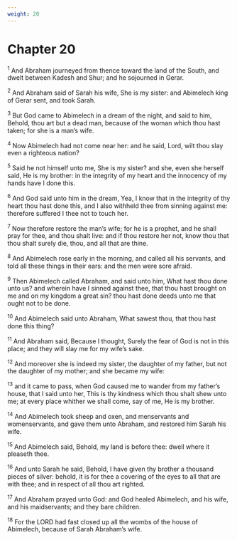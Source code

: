 ```yaml
---
weight: 20
---
```


# Chapter 20

<sup>1</sup> And Abraham journeyed from thence toward the land of the South, and dwelt between Kadesh and Shur; and he sojourned in Gerar. 

<sup>2</sup> And Abraham said of Sarah his wife, She is my sister: and Abimelech king of Gerar sent, and took Sarah. 

<sup>3</sup> But God came to Abimelech in a dream of the night, and said to him, Behold, thou art but a dead man, because of the woman which thou hast taken; for she is a man’s wife. 

<sup>4</sup> Now Abimelech had not come near her: and he said, Lord, wilt thou slay even a righteous nation? 

<sup>5</sup> Said he not himself unto me, She is my sister? and she, even she herself said, He is my brother: in the integrity of my heart and the innocency of my hands have I done this. 

<sup>6</sup> And God said unto him in the dream, Yea, I know that in the integrity of thy heart thou hast done this, and I also withheld thee from sinning against me: therefore suffered I thee not to touch her. 

<sup>7</sup> Now therefore restore the man’s wife; for he is a prophet, and he shall pray for thee, and thou shalt live: and if thou restore her not, know thou that thou shalt surely die, thou, and all that are thine. 

<sup>8</sup> And Abimelech rose early in the morning, and called all his servants, and told all these things in their ears: and the men were sore afraid. 

<sup>9</sup> Then Abimelech called Abraham, and said unto him, What hast thou done unto us? and wherein have I sinned against thee, that thou hast brought on me and on my kingdom a great sin? thou hast done deeds unto me that ought not to be done. 

<sup>10</sup> And Abimelech said unto Abraham, What sawest thou, that thou hast done this thing? 

<sup>11</sup> And Abraham said, Because I thought, Surely the fear of God is not in this place; and they will slay me for my wife’s sake. 

<sup>12</sup> And moreover she is indeed my sister, the daughter of my father, but not the daughter of my mother; and she became my wife: 

<sup>13</sup> and it came to pass, when God caused me to wander from my father’s house, that I said unto her, This is thy kindness which thou shalt shew unto me; at every place whither we shall come, say of me, He is my brother. 

<sup>14</sup> And Abimelech took sheep and oxen, and menservants and womenservants, and gave them unto Abraham, and restored him Sarah his wife. 

<sup>15</sup> And Abimelech said, Behold, my land is before thee: dwell where it pleaseth thee. 

<sup>16</sup> And unto Sarah he said, Behold, I have given thy brother a thousand pieces of silver: behold, it is for thee a covering of the eyes to all that are with thee; and in respect of all thou art righted. 

<sup>17</sup> And Abraham prayed unto God: and God healed Abimelech, and his wife, and his maidservants; and they bare children. 

<sup>18</sup> For the LORD had fast closed up all the wombs of the house of Abimelech, because of Sarah Abraham’s wife. 


